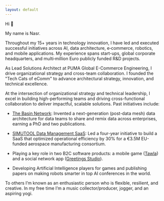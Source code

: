 ```yaml
---
layout: default
---
```


Hi 👋

My name is Nasr.

Throughout my 15+ years in technology innovation, I have led and executed successful initiatives across AI, data architecture, e‑commerce, robotics, and mobile applications. My experience spans start-ups, global corporate headquarters, and multi‑million Euro publicly funded R&D projects. 

As Lead Solutions Architect at PUMA Global E-Commerce Engineering, I drive organizational strategy and cross-team collaboration. I founded the "Tech Cats of eComm" to advance architectural strategy, innovation, and technical excellence.

At the intersection of organizational strategy and technical leadership, I excel in building high-performing teams and driving cross-functional collaboration to deliver impactful, scalable solutions. Past initiatives include:

- [The Basin Network](phd): Invented a next-generation (post-data mesh) data architecture for data teams to share and remix data across enterprises, earning a PhD and two publications.

- [SIMUTOOL Data Management SaaS](https://github.com/simutool): Led a four-year initiative to build a SaaS that optimized operational efficiency by 30% for a €3.5M EU-funded aerospace manufacturing consortium.

- Playing a key role in two B2C software products: a mobile game ([Tawla](tw)) and a social network app ([Greetings Studio](gs)).

- Developing Artificial Intelligence players for games and publishing papers on making robots smarter in top AI conferences in the world.

To others I’m known as an enthusiastic person who is flexible, resilient, and creative. In my free time I’m a music collector/producer, jogger, and an aspiring yogi.